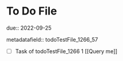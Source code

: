 # To Do File

due:: 2022-09-25

metadatafield:: todoTestFile_1266_57

- [ ] Task of todoTestFile_1266 1 [[Query me]]
